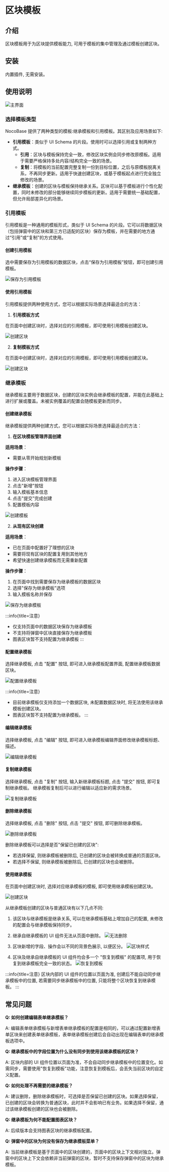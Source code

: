 # 区块模板

<PluginInfo name="block-template"></PluginInfo>
<style>
.markdown h5 {
    font-size: 15px;
}
</style>

## 介绍

区块模板用于为区块提供模板能力, 可用于模板的集中管理及通过模板创建区块。

## 安装

内置插件, 无需安装。

## 使用说明

![主界面](https://static-docs.nocobase.com/main-screen-block-template.png)

### 选择模板类型

NocoBase 提供了两种类型的模板:继承模板和引用模板。其区别及应用场景如下:
- **引用模板**：类似于 UI Schema 的片段。使用时可以选择引用或复制两种方式。
  - **引用**：区块与模板保持完全一致，修改区块实例会同步修改原模板。适用于需要严格保持多处内容/结构完全一致的场景。
  - **复制**：将模板的当前配置完整复制一份到目标位置，之后与原模板脱离关系，不再同步更新。适用于快速创建区块，或基于模板起点进行完全独立修改的场景。
- **继承模板**：创建的区块与模板保持继承关系。区块可以基于模板进行个性化配置，同时未修改的部分能够继续同步模板的更新。适用于需要统一基础配置，但允许局部差异化的场景。

### 引用模板

引用模板是一种通用的模板形式，类似于 UI Schema 的片段。它可以将数据区块（包括弹窗中的区块和第三方已适配的区块）保存为模板，并在需要的地方通过“引用”或“复制”的方式使用。

#### 创建引用模板

选中需要保存为引用模板的数据区块，点击“保存为引用模板”按钮，即可创建引用模板。

![保存为引用模板](https://static-docs.nocobase.com/save-as-block-template.png)

#### 使用引用模板

引用模板提供两种使用方式，您可以根据实际场景选择最适合的方法：

1. **引用模板方式**

在页面中创建区块时，选择对应的引用模板，即可使用引用模板创建区块。

![创建区块](https://static-docs.nocobase.com/create-block.png)

2. **复制模板方式**

在页面中创建区块时，选择对应的引用模板，即可使用引用模板创建区块。

![创建区块](https://static-docs.nocobase.com/create-block.png)

### 继承模板

继承模板主要用于数据区块，创建的区块实例会继承模板的配置，并能在此基础上进行扩展或覆盖。未被实例覆盖的配置会随模板更新而同步。

#### 创建继承模板

继承模板提供两种创建方式，您可以根据实际场景选择最适合的方法：

1. **在区块模板管理界面创建**

**适用场景**：
- 需要从零开始规划新模板

**操作步骤**：
1. 进入区块模板管理界面
2. 点击"新增"按钮
3. 输入模板基本信息
4. 点击"提交"完成创建
5. 配置模板内容

![创建模板](https://static-docs.nocobase.com/create-template.png)

2. **从现有区块创建**

**适用场景**：
- 已在页面中配置好了理想的区块
- 需要将现有区块的配置复用到其他地方
- 希望快速创建继承模板而无需重新配置

**操作步骤**：
1. 在页面中找到需要保存为继承模板的数据区块
2. 选择"保存为继承模板"选项
3. 输入模板名称并保存

![保存为继承模板](https://static-docs.nocobase.com/save-as-block-template.png)

:::info{title=注意}
- 仅支持页面中的数据区块保存为继承模板
- 不支持将弹窗中区块直接保存为继承模板
- 图表区块暂不支持配置为继承模板
:::

#### 配置继承模板

选择继承模板, 点击 "配置" 按钮, 即可进入继承模板配置界面, 配置继承模板数据区块。

![配置继承模板](https://static-docs.nocobase.com/configure-template.png)

:::info{title=注意}
- 目前继承模板仅支持添加一个数据区块, 未配置数据区块时, 将无法使用该继承模板创建区块。
- 图表区块暂不支持配置为继承模板。
:::

#### 编辑继承模板

选择继承模板, 点击 "编辑" 按钮, 即可进入继承模板编辑界面修改继承模板标题、描述。

![编辑继承模板](https://static-docs.nocobase.com/edit-template.png)

#### 复制继承模板

选择继承模板, 点击 "复制" 按钮, 输入新继承模板标题, 点击 "提交" 按钮, 即可复制继承模板。
继承模板复制后可以进行编辑以适应新的需求场景。

![复制继承模板](https://static-docs.nocobase.com/copy-template.png)

#### 删除继承模板

选择继承模板, 点击 "删除" 按钮, 点击 "提交" 按钮, 即可删除继承模板。

![删除继承模板](https://static-docs.nocobase.com/delete-template.png)

删除继承模板可以选择是否"保留已创建的区块":
- 若选择保留, 则继承模板被删除后, 已创建的区块会被转换成普通的页面区块。
- 若选择不保留, 则继承模板被删除后, 已创建的区块也会被删除。

#### 使用继承模板

在页面中创建区块时, 选择对应继承模板的模板, 即可使用继承模板创建区块。

![创建区块](https://static-docs.nocobase.com/create-block.png)

从继承模板创建的区块与普通区块有以下几点不同:
1. 该区块与继承模板是继承关系, 可以在继承模板基础上增加自己的配置, 未修改的配置会与继承模板保持同步。
2. 继承自继承模板的 UI 组件无法从页面中删除。
![无法删除](https://static-docs.nocobase.com/disable-delete.png)

3. 区块新增的字段、操作会以不同的背景色展示, 以便区分。
![区块样式](https://static-docs.nocobase.com/template-bg.png)

4. 区块及继承自继承模板的 UI 组件均会多一个 "恢复到模板" 的配置项, 用于恢复到继承模板完全一致的状态。
![恢复到模板](https://static-docs.nocobase.com/revert-to-template.gif)

:::info{title=注意}
区块内部的 UI 组件的位置以页面为准, 创建后不能自动同步继承模板中的位置, 若需要同步继承模板中的位置, 只能将整个区块恢复到继承模板。
:::

## 常见问题

**Q: 如何创建编辑表单继承模板？**

A: 编辑表单继承模板与新增表单继承模板的配置是相同的，可以通过配置新增表单区块来创建表单继承模板，表单继承模板创建后会自动出现在编辑表单的继承模板选项中。

**Q: 继承模板中的字段位置为什么没有同步到使用该继承模板的区块？**

A: 区块内部的 UI 组件位置以页面为准，不会自动同步继承模板中的位置变化。如需同步，需要使用"恢复到模板"功能，注意恢复到模板后，会丢失当前区块的自定义配置。

**Q: 如何处理不再需要的继承模板？**

A: 建议删除，删除继承模板时，可选择是否保留已创建的区块。如果选择保留，已创建的区块会转换为普通区块，此时并不会影响已有业务。如果选择不保留，通过该继承模板创建的区块也会被删除。

**Q: 继承模板为何不能配置图表区块？**

A: 后续版本会支持图表区块的继承模板配置。

**Q: 弹窗中的区块为何没有保存为继承模板菜单？**

A: 当前继承模板是基于页面中的区块创建的，页面中的区块上下文相对独立。弹窗中的区块上下文会依赖非当前弹窗的区块，暂时不支持保存弹窗中的区块为继承模板。
